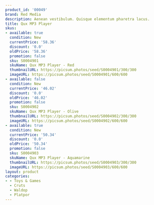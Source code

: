 ```yaml
---
product_id: '00049'
brand: Red Media
description: Aenean vestibulum. Quisque elementum pharetra lacus.
title: Qux MP3 Player
skus:
- available: true
  condition: New
  currentPrice: '58.36'
  discount: '0.0'
  oldPrice: '58.36'
  promotion: false
  sku: S0004901
  skuName: Qux MP3 Player - Red
  thumbnailURL: https://picsum.photos/seed/S0004901/300/300
  imageURL: https://picsum.photos/seed/S0004901/600/600
- available: false
  condition: New
  currentPrice: '46.02'
  discount: '0.0'
  oldPrice: '46.02'
  promotion: false
  sku: S0004902
  skuName: Qux MP3 Player - Olive
  thumbnailURL: https://picsum.photos/seed/S0004902/300/300
  imageURL: https://picsum.photos/seed/S0004902/600/600
- available: true
  condition: New
  currentPrice: '50.34'
  discount: '0.0'
  oldPrice: '50.34'
  promotion: false
  sku: S0004903
  skuName: Qux MP3 Player - Aquamarine
  thumbnailURL: https://picsum.photos/seed/S0004903/300/300
  imageURL: https://picsum.photos/seed/S0004903/600/600
layout: product
categories:
- - Toys & Games
  - Cruts
  - Waldop
  - Platpor
---
```

